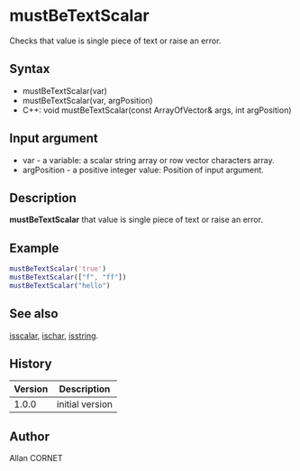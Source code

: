 # mustBeTextScalar

Checks that value is single piece of text or raise an error.

## Syntax

- mustBeTextScalar(var)
- mustBeTextScalar(var, argPosition)
- C++: void mustBeTextScalar(const ArrayOfVector& args, int argPosition)

## Input argument

- var - a variable: a scalar string array or row vector characters array.
- argPosition - a positive integer value: Position of input argument.

## Description

  <p><b>mustBeTextScalar</b> that value is single piece of text or raise an error.</p>

## Example

```matlab
mustBeTextScalar('true')
mustBeTextScalar(["f", "ff"])
mustBeTextScalar("hello")
```

## See also

[isscalar](../elementary_functions/isscalar.md), [ischar](../types/ischar.md), [isstring](../types/isstring.md).

## History

| Version | Description     |
| ------- | --------------- |
| 1.0.0   | initial version |

## Author

Allan CORNET
